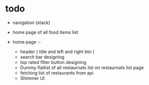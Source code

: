# todo
- navigation (stack)
- home page of all food items list


- home page :- 
  - header ( title and left and right btn )
  - search bar designing
  - top rated filter button designing
  - Dummy flatlist of all restaurnats list on restaurnats list page
  - fetching list of restaurants from api
  - Shimmer UI 